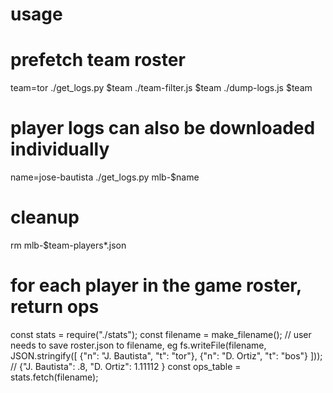 # usage

# prefetch team roster
team=tor
./get_logs.py $team
./team-filter.js $team
./dump-logs.js $team

# player logs can also be downloaded individually
name=jose-bautista
./get_logs.py mlb-$name

# cleanup
rm mlb-$team-players*.json

# for each player in the game roster, return ops
const stats = require("./stats");
const filename = make_filename();
// user needs to save roster.json to filename, eg
fs.writeFile(filename, JSON.stringify([
   {"n": "J. Bautista", "t": "tor"},
   {"n": "D. Ortiz", "t": "bos"}
]));
// {"J. Bautista": .8, "D. Ortiz": 1.11112 }
const ops_table = stats.fetch(filename);
